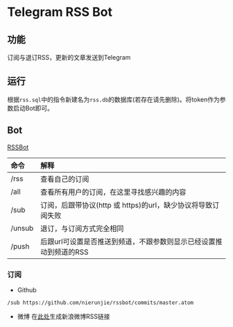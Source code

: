 # Telegram RSS Bot

## 功能
订阅与退订RSS，更新的文章发送到Telegram

## 运行
根据`rss.sql`中的指令新建名为`rss.db`的数据库(若存在请先删除)。将token作为参数启动Bot即可。

## Bot
[RSSBot](https://t.me/PythonRssBot)

|命令|解释|
|:-|:-|
|/rss|查看自己的订阅|
|/all|查看所有用户的订阅，在这里寻找感兴趣的内容|
|/sub|订阅，后跟带协议(http 或 https)的url，缺少协议将导致订阅失败|
|/unsub|退订，与订阅方式完全相同|
|/push|后跟url可设置是否推送到频道，不跟参数则显示已经设置推动到频道的RSS|

### 订阅
* Github
```
/sub https://github.com/nierunjie/rssbot/commits/master.atom
```
* 微博
在[此处](https://api.izgq.net/weibo/)生成新浪微博RSS链接

